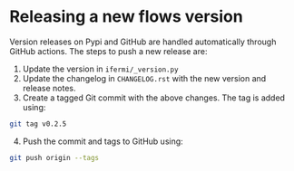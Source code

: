 # Releasing a new flows version

Version releases on Pypi and GitHub are handled automatically through GitHub
actions. The steps to push a new release are:
1. Update the version in `ifermi/_version.py`
2. Update the changelog in `CHANGELOG.rst` with the new version and 
   release notes.
3. Create a tagged Git commit with the above changes. The tag is added using:
```bash
git tag v0.2.5
```
4. Push the commit and tags to GitHub using:
```bash
git push origin --tags
```